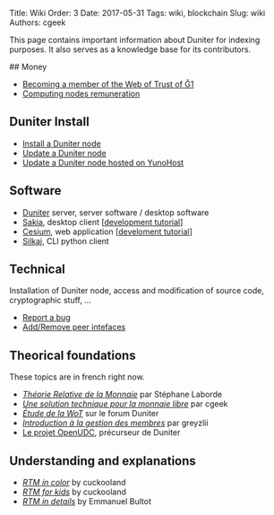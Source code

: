 Title: Wiki
Order: 3
Date: 2017-05-31
Tags: wiki, blockchain
Slug: wiki
Authors: cgeek

This page contains important information about Duniter for indexing purposes. It also serves as a knowledge base for its contributors.

## Money

* [Becoming a member of the Web of Trust of Ğ1](/wiki/become-member)
* [Computing nodes remuneration](/wiki/remuneration)

## Duniter Install

* [Install a Duniter node](https://github.com/duniter/duniter/blob/master/doc/install-a-node.md)
* [Update a Duniter node](https://github.com/duniter/duniter/blob/master/doc/update-a-node.md)
* [Update a Duniter node hosted on YunoHost](https://forum.duniter.org/t/full-https-support-for-duniter-package-for-yunohost/1892/18)

## Software

* [Duniter](/wiki/duniter) server, server software / desktop software
* [Sakia](http://sakia-wallet.org/), desktop client [[development tutorial](https://github.com/duniter/sakia/blob/master/doc/install_for_developpers.md)]
* [Cesium](https://github.com/duniter/cesium), web application [[develoment tutorial](https://github.com/duniter/cesium/blob/master/doc/fr/development_tutorial-01.md)]
* [Silkaj](https://github.com/duniter/silkaj), CLI python client

## Technical

Installation of Duniter node, access and modification of source code, cryptographic stuff, ...

* [Report a bug](/wiki/report-a-bug)
* [Add/Remove peer intefaces](/wiki/interfaces-specifiques-de-pair)

## Theorical foundations

These topics are in french right now.

* *[Théorie Relative de la Monnaie](http://trm.creationmonetaire.info/)* par Stéphane Laborde
* *[Une solution technique pour la monnaie libre](/comprendre/theorie/#une-solution)* par cgeek
* *[Étude de la WoT](https://forum.duniter.org/t/etude-de-la-wot/977)* sur le forum Duniter
* *[Introduction à la gestion des membres](/introduction-a-la-toile-de-confiance)* par greyzlii
* [Le projet OpenUDC](https://github.com/Open-UDC/open-udc), précurseur de Duniter

## Understanding and explanations

* *[RTM in color](http://cuckooland.free.fr/TheRtmInColor.html)* by cuckooland
* *[RTM for kids](http://cuckooland.free.fr/TheRtmForTheKids.html)* by cuckooland
* *[RTM in details](http://money.ploc.be/)* by Emmanuel Bultot

